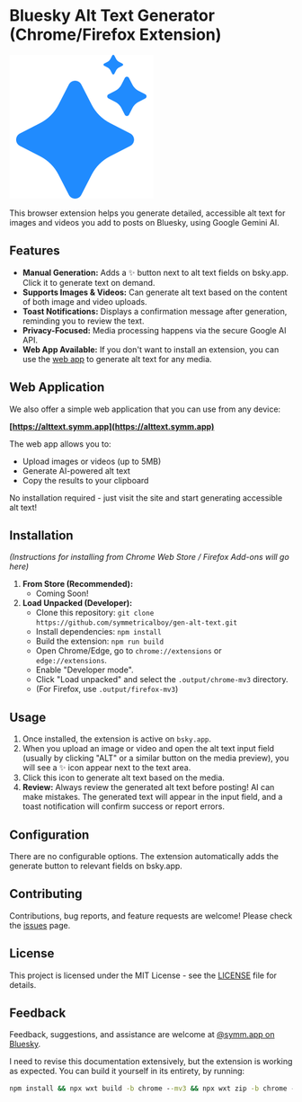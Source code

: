 # Bluesky Alt Text Generator (Chrome/Firefox Extension)

![Extension Icon](./public/icons/gen-alt-text.svg)

This browser extension helps you generate detailed, accessible alt text for images and videos you add to posts on Bluesky, using Google Gemini AI.

## Features

*   **Manual Generation:** Adds a ✨ button next to alt text fields on bsky.app. Click it to generate text on demand.
*   **Supports Images & Videos:** Can generate alt text based on the content of both image and video uploads.
*   **Toast Notifications:** Displays a confirmation message after generation, reminding you to review the text.
*   **Privacy-Focused:** Media processing happens via the secure Google AI API.
*   **Web App Available:** If you don't want to install an extension, you can use the [web app](https://alttext.symm.app) to generate alt text for any media.

## Web Application

We also offer a simple web application that you can use from any device:

**[https://alttext.symm.app](https://alttext.symm.app)**

The web app allows you to:
- Upload images or videos (up to 5MB)
- Generate AI-powered alt text
- Copy the results to your clipboard

No installation required - just visit the site and start generating accessible alt text!

## Installation

*(Instructions for installing from Chrome Web Store / Firefox Add-ons will go here)*

1.  **From Store (Recommended):**
    *   Coming Soon!
2.  **Load Unpacked (Developer):**
    *   Clone this repository: `git clone https://github.com/symmetricalboy/gen-alt-text.git`
    *   Install dependencies: `npm install`
    *   Build the extension: `npm run build`
    *   Open Chrome/Edge, go to `chrome://extensions` or `edge://extensions`.
    *   Enable "Developer mode".
    *   Click "Load unpacked" and select the `.output/chrome-mv3` directory.
    *   (For Firefox, use `.output/firefox-mv3`)

## Usage

1.  Once installed, the extension is active on `bsky.app`.
2.  When you upload an image or video and open the alt text input field (usually by clicking "ALT" or a similar button on the media preview), you will see a ✨ icon appear next to the text area.
3.  Click this icon to generate alt text based on the media.
4.  **Review:** Always review the generated alt text before posting! AI can make mistakes. The generated text will appear in the input field, and a toast notification will confirm success or report errors.

## Configuration

There are no configurable options. The extension automatically adds the generate button to relevant fields on bsky.app.

## Contributing

Contributions, bug reports, and feature requests are welcome! Please check the [issues](https://github.com/symmetricalboy/gen-alt-text/issues) page.

## License

This project is licensed under the MIT License - see the [LICENSE](./LICENSE) file for details.

## Feedback

Feedback, suggestions, and assistance are welcome at [@symm.app on Bluesky](https://bsky.app/profile/symm.app). 


I need to revise this documentation extensively, but the extension is working as expected. You can build it yourself in its entirety, by running:
```cmd
npm install && npx wxt build -b chrome --mv3 && npx wxt zip -b chrome --mv3 && npx wxt build -b firefox --mv2 && npx wxt zip -b firefox --mv2
```
